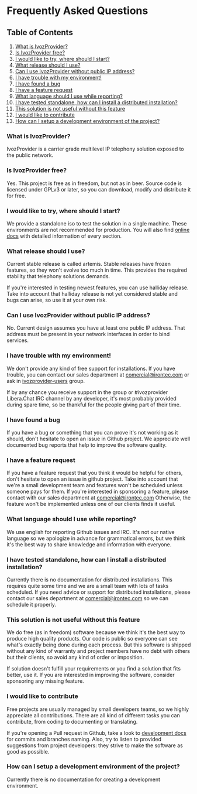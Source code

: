 # Frequently Asked Questions

## Table of Contents
1. [What is IvozProvider?](#what-is-ivozprovider)
2. [Is IvozProvider free?](#is-ivozprovider-free)
3. [I would like to try, where should I start?](#i-would-like-to-try-where-should-i-start)
4. [What release should I use?](#what-release-should-i-use)
5. [Can I use IvozProvider without public IP address?](#can-i-use-ivozprovider-without-public-ip-address)
6. [I have trouble with my environment!](#i-have-a-trouble-with-my-environment)
7. [I have found a bug](#i-have-found-a-bug)
8. [I have a feature request](#i-have-a-feature-request)
9. [What language should I use while reporting?](#what-language-should-i-use-while-reporting)
10. [I have tested standalone, how can I install a distributed installation?](#i-have-tested-standalone-how-can-i-install-a-distributed-installation)
11. [This solution is not useful without this feature](#this-solution-is-not-useful-without-this-feature)
12. [I would like to contribute](#i-would-like-to-contribute)
13. [How can I setup a development environment of the project?](#how-can-i-setup-a-development-environment-of-the-project)

### What is IvozProvider?

IvozProvider is a carrier grade multilevel IP telephony solution exposed to the public network.

### Is IvozProvider free?

Yes. This project is free as in freedom, but not as in beer.
Source code is licensed under GPLv3 or later, so you can download, modify and distribute it for free.

### I would like to try, where should I start?

We provide a standalone iso to test the solution in a single machine. These environments are not
recommended for production. You will also find [online docs](https://irontec.github.io/ivozprovider/en/halliday/)
with detailed information of every section.

### What release should I use?

Current stable release is called artemis. Stable releases have frozen features, so they won't evolve too much in time.
This provides the required stability that telephony solutions demands.

If you're interested in testing newest features, you can use halliday release. Take into account that halliday release is
not yet considered stable and bugs can arise, so use it at your own risk.

### Can I use IvozProvider without public IP address?

No. Current design assumes you have at least one public IP address.
That address must be present in your network interfaces in order to bind services.

### I have trouble with my environment!

We don't provide any kind of free support for installations. If you have trouble, you can contact our sales department
at comercial@irontec.com or ask in [ivozprovider-users](https://groups.google.com/forum/#!forum/ivozprovider-users) group.

If by any chance you receive support in the group or #ivozprovider Libera.Chat IRC channel by any developer, it's most
probably provided during spare time, so be thankful for the people giving part of their time.

### I have found a bug

If you have a bug or something that you can prove it's not working as it should, don't hesitate to open an issue
in Github project. We appreciate well documented bug reports that help to improve the software quality.

### I have a feature request

If you have a feature request that you think it would be helpful for others, don't hesitate to open an issue in github
project. Take into account that we're a small development team and features won't be scheduled unless someone pays
for them. If you're interested in sponsoring a feature, please contact with our sales department at comercial@irontec.com
Otherwise, the feature won't be implemented unless one of our clients finds it useful.

### What language should I use while reporting?

We use english for reporting Github issues and IRC. It's not our native language so we apologize in advance for
grammatical errors, but we think it's the best way to share knowledge and information with everyone.

### I have tested standalone, how can I install a distributed installation?

Currently there is no documentation for distributed installations. This requires quite some time and we are a small team with
lots of tasks scheduled. If you need advice or support for distributed installations, please contact our sales department at
comercial@irontec.com so we can schedule it properly.

### This solution is not useful without this feature

We do free (as in freedom) software because we think it's the best way to produce high quality products. Our code is
public so everyone can see what's exactly being done during each process. But this software is shipped without any kind
of warranty and project members have no debt with others but their clients, so avoid any kind of order or imposition.

If solution doesn't fulfill your requirements or you find a solution that fits better, use it. If you are
interested in improving the software, consider sponsoring any missing feature.

### I would like to contribute

Free projects are usually managed by small developers teams, so we highly appreciate all contributions. There are all
kind of different tasks you can contribute, from coding to documenting or translating.

If you're opening a Pull request in Github, take a look to [development docs](https://github.com/irontec/ivozprovider/tree/bleeding/doc/dev/en)
for commits and branches naming. Also, try to listen to provided suggestions from project developers: they strive to
make the software as good as possible.

### How can I setup a development environment of the project?

Currently there is no documentation for creating a development environment.



